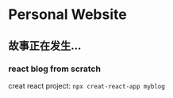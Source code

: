 # Personal Website
## 故事正在发生...

### react blog from scratch

creat react project: `npx creat-react-app myblog` 

